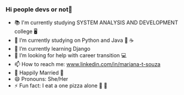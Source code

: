 ### Hi people devs or not👋

- <font style="vertical-align: inherit;"><font style="vertical-align: inherit;">📚</font></font> I'm currently studying SYSTEM ANALYSIS AND DEVELOPMENT college <font style="vertical-align: inherit;"><font style="vertical-align: inherit;">🖥</font></font>
- 🔭 I’m currently studying on Python and Java <font style="vertical-align: inherit;"><font style="vertical-align: inherit;">🐍</font></font> ☕
- 🌱 I’m currently learning Django
- 🤔 I’m looking for help with career transition <font style="vertical-align: inherit;"><font style="vertical-align: inherit;">💻</font></font>
- 📫 How to reach me: www.linkedin.com/in/mariana-t-souza 
- <font style="vertical-align: inherit;"><font style="vertical-align: inherit;">💍</font></font> Happily Married <font style="vertical-align: inherit;"><font style="vertical-align: inherit;">💜</font></font>
- 😄 Pronouns: She/Her
- ⚡ Fun fact: I eat a one pizza alone <font style="vertical-align: inherit;"><font style="vertical-align: inherit;">🍕</font></font> <font style="vertical-align: inherit;"><font style="vertical-align: inherit;">🤭</font></font>

